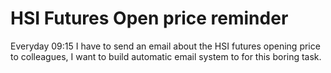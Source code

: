 # HSI Futures Open price reminder
Everyday 09:15 I have to send an email about the HSI futures opening price to colleagues, I want to build automatic email system to for this boring task. 
